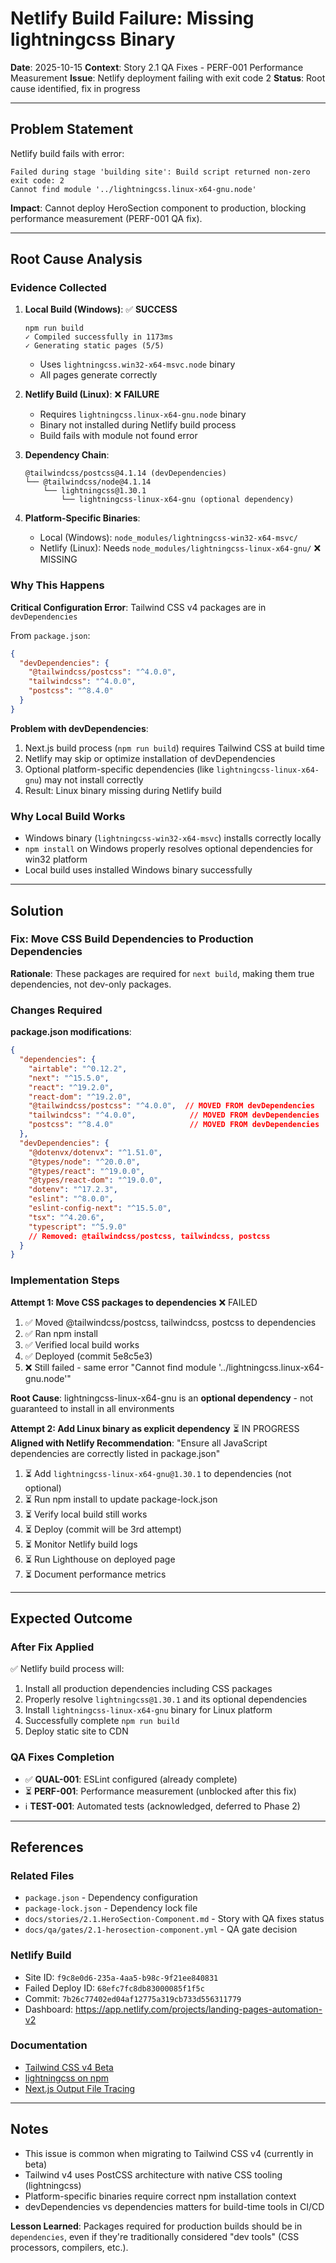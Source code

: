 # Netlify Build Failure: Missing lightningcss Binary

**Date**: 2025-10-15
**Context**: Story 2.1 QA Fixes - PERF-001 Performance Measurement
**Issue**: Netlify deployment failing with exit code 2
**Status**: Root cause identified, fix in progress

---

## Problem Statement

Netlify build fails with error:
```
Failed during stage 'building site': Build script returned non-zero exit code: 2
Cannot find module '../lightningcss.linux-x64-gnu.node'
```

**Impact**: Cannot deploy HeroSection component to production, blocking performance measurement (PERF-001 QA fix).

---

## Root Cause Analysis

### Evidence Collected

1. **Local Build (Windows)**: ✅ **SUCCESS**
   ```
   npm run build
   ✓ Compiled successfully in 1173ms
   ✓ Generating static pages (5/5)
   ```
   - Uses `lightningcss.win32-x64-msvc.node` binary
   - All pages generate correctly

2. **Netlify Build (Linux)**: ❌ **FAILURE**
   - Requires `lightningcss.linux-x64-gnu.node` binary
   - Binary not installed during Netlify build process
   - Build fails with module not found error

3. **Dependency Chain**:
   ```
   @tailwindcss/postcss@4.1.14 (devDependencies)
   └── @tailwindcss/node@4.1.14
       └── lightningcss@1.30.1
           └── lightningcss-linux-x64-gnu (optional dependency)
   ```

4. **Platform-Specific Binaries**:
   - Local (Windows): `node_modules/lightningcss-win32-x64-msvc/`
   - Netlify (Linux): Needs `node_modules/lightningcss-linux-x64-gnu/` ❌ MISSING

### Why This Happens

**Critical Configuration Error**: Tailwind CSS v4 packages are in `devDependencies`

From `package.json`:
```json
{
  "devDependencies": {
    "@tailwindcss/postcss": "^4.0.0",
    "tailwindcss": "^4.0.0",
    "postcss": "^8.4.0"
  }
}
```

**Problem with devDependencies**:
1. Next.js build process (`npm run build`) requires Tailwind CSS at build time
2. Netlify may skip or optimize installation of devDependencies
3. Optional platform-specific dependencies (like `lightningcss-linux-x64-gnu`) may not install correctly
4. Result: Linux binary missing during Netlify build

### Why Local Build Works

- Windows binary (`lightningcss-win32-x64-msvc`) installs correctly locally
- `npm install` on Windows properly resolves optional dependencies for win32 platform
- Local build uses installed Windows binary successfully

---

## Solution

### Fix: Move CSS Build Dependencies to Production Dependencies

**Rationale**: These packages are required for `next build`, making them true dependencies, not dev-only packages.

### Changes Required

**package.json modifications**:
```json
{
  "dependencies": {
    "airtable": "^0.12.2",
    "next": "^15.5.0",
    "react": "^19.2.0",
    "react-dom": "^19.2.0",
    "@tailwindcss/postcss": "^4.0.0",  // MOVED FROM devDependencies
    "tailwindcss": "^4.0.0",            // MOVED FROM devDependencies
    "postcss": "^8.4.0"                 // MOVED FROM devDependencies
  },
  "devDependencies": {
    "@dotenvx/dotenvx": "^1.51.0",
    "@types/node": "^20.0.0",
    "@types/react": "^19.0.0",
    "@types/react-dom": "^19.0.0",
    "dotenv": "^17.2.3",
    "eslint": "^8.0.0",
    "eslint-config-next": "^15.5.0",
    "tsx": "^4.20.6",
    "typescript": "^5.9.0"
    // Removed: @tailwindcss/postcss, tailwindcss, postcss
  }
}
```

### Implementation Steps

**Attempt 1: Move CSS packages to dependencies** ❌ FAILED
1. ✅ Moved @tailwindcss/postcss, tailwindcss, postcss to dependencies
2. ✅ Ran npm install
3. ✅ Verified local build works
4. ✅ Deployed (commit 5e8c5e3)
5. ❌ Still failed - same error "Cannot find module '../lightningcss.linux-x64-gnu.node'"

**Root Cause**: lightningcss-linux-x64-gnu is an **optional dependency** - not guaranteed to install in all environments

**Attempt 2: Add Linux binary as explicit dependency** ⏳ IN PROGRESS
**Aligned with Netlify Recommendation**: "Ensure all JavaScript dependencies are correctly listed in package.json"

1. ⏳ Add `lightningcss-linux-x64-gnu@1.30.1` to dependencies (not optional)
2. ⏳ Run npm install to update package-lock.json
3. ⏳ Verify local build still works
4. ⏳ Deploy (commit will be 3rd attempt)
5. ⏳ Monitor Netlify build logs
6. ⏳ Run Lighthouse on deployed page
7. ⏳ Document performance metrics

---

## Expected Outcome

### After Fix Applied

✅ Netlify build process will:
1. Install all production dependencies including CSS packages
2. Properly resolve `lightningcss@1.30.1` and its optional dependencies
3. Install `lightningcss-linux-x64-gnu` binary for Linux platform
4. Successfully complete `npm run build`
5. Deploy static site to CDN

### QA Fixes Completion

- ✅ **QUAL-001**: ESLint configured (already complete)
- ⏳ **PERF-001**: Performance measurement (unblocked after this fix)
- ℹ️ **TEST-001**: Automated tests (acknowledged, deferred to Phase 2)

---

## References

### Related Files
- `package.json` - Dependency configuration
- `package-lock.json` - Dependency lock file
- `docs/stories/2.1.HeroSection-Component.md` - Story with QA fixes status
- `docs/qa/gates/2.1-herosection-component.yml` - QA gate decision

### Netlify Build
- Site ID: `f9c8e0d6-235a-4aa5-b98c-9f21ee840831`
- Failed Deploy ID: `68efc7fc8db83000085f1f5c`
- Commit: `7b26c77402ed04af12775a319cb733d556311779`
- Dashboard: https://app.netlify.com/projects/landing-pages-automation-v2

### Documentation
- [Tailwind CSS v4 Beta](https://tailwindcss.com/docs/v4-beta)
- [lightningcss on npm](https://www.npmjs.com/package/lightningcss)
- [Next.js Output File Tracing](https://nextjs.org/docs/app/api-reference/config/next-config-js/output)

---

## Notes

- This issue is common when migrating to Tailwind CSS v4 (currently in beta)
- Tailwind v4 uses PostCSS architecture with native CSS tooling (lightningcss)
- Platform-specific binaries require correct npm installation context
- devDependencies vs dependencies matters for build-time tools in CI/CD

**Lesson Learned**: Packages required for production builds should be in `dependencies`, even if they're traditionally considered "dev tools" (CSS processors, compilers, etc.).

